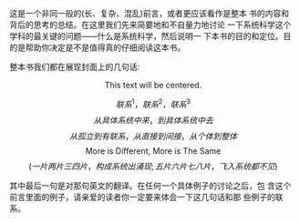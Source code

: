 这是一个非同一般的(长、复杂、混乱)前言，或者更应该看作是整本 书的内容和背后的思考的总结。在这里我们先来简要地和不自量力地讨论 一下系统科学这个学科的最关键的问题——什么是系统科学，然后说明一 下本书的目的和定位。目的是帮助你决定是不是值得真的仔细阅读这本书。

整本书我们都在展现封面上的几句话:
<div style="text-align:center"> This text will be centered. </div>

$$联系^1，联系^2，联系^3$$
$$从具体系统中来，到具体系统中去$$
$$从孤立到有联系，从直接到间接，从个体到整体$$
$$\text{More is Different, More is The Same}$$
$$(一片两片三四片，构成系统出涌现;五片六片七八片，飞入系统都不见)$$


其中最后一句是对那句英文的翻译。在任何一个具体例子的讨论之后，包 含这个前言里面的例子，请亲爱的读者你一定要来体会一下这几句话和那 些例子的联系。